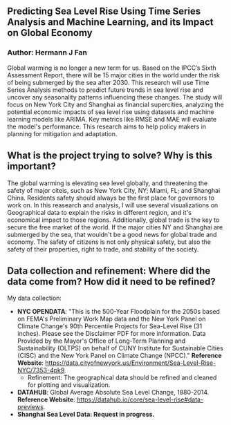 ## Predicting Sea Level Rise Using Time Series Analysis and Machine Learning, and its Impact on Global Economy
### Author: Hermann J Fan

  Global warming is no longer a new term for us. Based on the IPCC’s Sixth Assessment Report, there will be 15 major cities in the world under the risk of being submerged by the sea after 2030. This research will use Time Series Analysis methods to predict future trends in sea level rise and uncover any seasonality patterns influencing these changes. The study will focus on New York City and Shanghai as financial supercities, analyzing the potential economic impacts of sea level rise using datasets and machine learning models like ARIMA. Key metrics like RMSE and MAE will evaluate the model's performance. This research aims to help policy makers in planning for mitigation and adaptation.

## What is the project trying to solve? Why is this important?
  The global warming is elevating sea level globally, and threatening the safety of major citeis, such as New York City, NY; Miami, FL; and Shanghai China. Residents safety should always be the first place for governors to work on. In this reasearch and analysis, I will use several visualizations on Geographical data to explain the risks in different region, and it's economical impact to those regions. 
  Additionally, global trade is the key to secure the free market of the world. If the major cities NY and Shanghai are submerged by the sea, that wouldn't be a good news for global trade and economy. The safety of citizens is not only physical safety, but also the safety of their properties, right to trade, and stability of the society.

## Data collection and refinement: Where did the data come from? How did it need to be refined?
  My data collection: 
- **NYC OPENDATA**: "This is the 500-Year Floodplain for the 2050s based on FEMA's Preliminary Work Map data and the New York Panel on Climate Change's 90th Percentile Projects for Sea-Level Rise (31 inches). Please see the Disclaimer PDF for more information. Data Provided by the Mayor's Office of Long-Term Planning and Sustainability (OLTPS) on behalf of CUNY Institute for Sustainable Cities (CISC) and the New York Panel on Climate Change (NPCC)." **Reference Website**: https://data.cityofnewyork.us/Environment/Sea-Level-Rise-NYC/7353-4pk9.
  - Refinement: The geographical data should be refined and cleaned for plotting and visualization.
- **DATAHUB**: Global Average Absolute Sea Level Change, 1880-2014. **Reference Website**: https://datahub.io/core/sea-level-rise#data-previews.
- **Shanghai Sea Level Data: Request in progress.**
